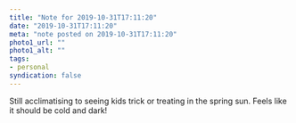 ```yaml
---
title: "Note for 2019-10-31T17:11:20"
date: "2019-10-31T17:11:20"
meta: "note posted on 2019-10-31T17:11:20"
photo1_url: ""
photo1_alt: ""
tags:
- personal
syndication: false
---
```

Still acclimatising to seeing kids trick or treating in the spring sun. Feels like it should be cold and dark!
